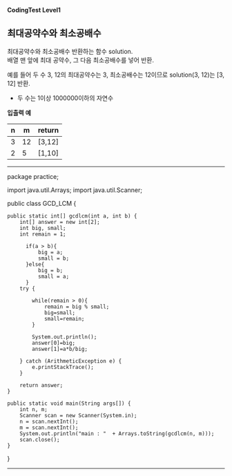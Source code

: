 __CodingTest Level1__

## 최대공약수와 최소공배수

최대공약수와 최소공배수 반환하는 함수 solution.<br>
배열 맨 앞에 최대 공약수, 그 다음 최소공배수를 넣어 반환.

예를 들어 두 수 3, 12의 최대공약수는 3, 최소공배수는 12이므로 solution(3, 12)는 [3, 12] 반환.

- 두 수는 1이상 1000000이하의 자연수

**입출력 예**

|n|m|return|
|--|--|--|
|3|12|[3,12]|
|2|5|[1,10]|

---


package practice;

import java.util.Arrays;
import java.util.Scanner;

public class GCD_LCM {
	
	public static int[] gcdlcm(int a, int b) {
		int[] answer = new int[2];
	    int big, small;
	    int remain = 1;
	    
	      if(a > b){
	          big = a;
	          small = b;
	      }else{
	          big = b;
	          small = a;
	      }    
	    try {
	    	
		    while(remain > 0){
		    	remain = big % small;
		        big=small;
		        small=remain;
		    }
		      
		    System.out.println();
		    answer[0]=big;
		    answer[1]=a*b/big;
		
	    } catch (ArithmeticException e) {
	    	e.printStackTrace();
	    }
	    
		return answer;
	}
	
	public static void main(String args[]) {
		int n, m;
		Scanner scan = new Scanner(System.in);
		n = scan.nextInt();
		m = scan.nextInt();
		System.out.println("main : "  + Arrays.toString(gcdlcm(n, m)));
		scan.close();
	}
}

---
